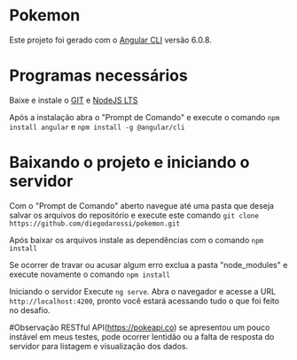# Pokemon

Este projeto foi gerado com o [Angular CLI](https://github.com/angular/angular-cli) versão 6.0.8.

# Programas necessários
Baixe e instale o [GIT](https://git-scm.com/download/win) e [NodeJS LTS](https://nodejs.org/en/)

Após a instalação abra o "Prompt de Comando" e execute o comando `npm install angular` e `npm install -g @angular/cli`

# Baixando o projeto e iniciando o servidor
Com o "Prompt de Comando" aberto navegue até uma pasta que deseja salvar os arquivos do repositório e execute este comando
`git clone https://github.com/diegodarossi/pokemon.git`

Após baixar os arquivos instale as dependências com o comando
`npm install`

Se ocorrer de travar ou acusar algum erro exclua a pasta "node_modules" e execute novamente o comando `npm install`

Iniciando o servidor
Execute `ng serve`. Abra o navegador e acesse a URL `http://localhost:4200`, pronto você estará acessando tudo o que foi feito no desafio.


#Observação
RESTful API(https://pokeapi.co) se apresentou um pouco instável em meus testes, pode ocorrer lentidão ou a falta de resposta do servidor para listagem e visualização dos dados.
